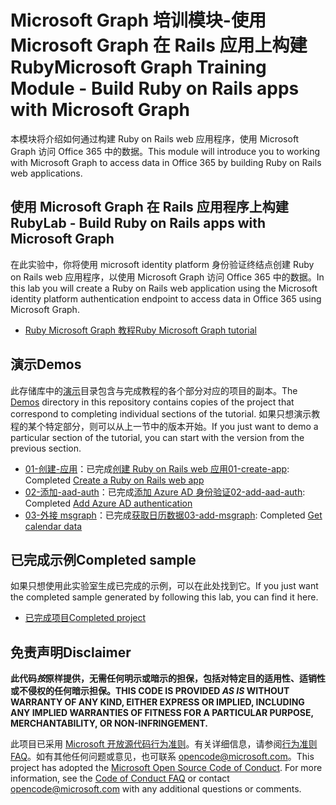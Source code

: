 # <a name="microsoft-graph-training-module---build-ruby-on-rails-apps-with-microsoft-graph"></a><span data-ttu-id="42035-101">Microsoft Graph 培训模块-使用 Microsoft Graph 在 Rails 应用上构建 Ruby</span><span class="sxs-lookup"><span data-stu-id="42035-101">Microsoft Graph Training Module - Build Ruby on Rails apps with Microsoft Graph</span></span>

<span data-ttu-id="42035-102">本模块将介绍如何通过构建 Ruby on Rails web 应用程序，使用 Microsoft Graph 访问 Office 365 中的数据。</span><span class="sxs-lookup"><span data-stu-id="42035-102">This module will introduce you to working with Microsoft Graph to access data in Office 365 by building Ruby on Rails web applications.</span></span>

## <a name="lab---build-ruby-on-rails-apps-with-microsoft-graph"></a><span data-ttu-id="42035-103">使用 Microsoft Graph 在 Rails 应用程序上构建 Ruby</span><span class="sxs-lookup"><span data-stu-id="42035-103">Lab - Build Ruby on Rails apps with Microsoft Graph</span></span>

<span data-ttu-id="42035-104">在此实验中，你将使用 microsoft identity platform 身份验证终结点创建 Ruby on Rails web 应用程序，以使用 Microsoft Graph 访问 Office 365 中的数据。</span><span class="sxs-lookup"><span data-stu-id="42035-104">In this lab you will create a Ruby on Rails web application using the Microsoft identity platform authentication endpoint to access data in Office 365 using Microsoft Graph.</span></span>

- [<span data-ttu-id="42035-105">Ruby Microsoft Graph 教程</span><span class="sxs-lookup"><span data-stu-id="42035-105">Ruby Microsoft Graph tutorial</span></span>](https://docs.microsoft.com/graph/training/ruby-tutorial)

## <a name="demos"></a><span data-ttu-id="42035-106">演示</span><span class="sxs-lookup"><span data-stu-id="42035-106">Demos</span></span>

<span data-ttu-id="42035-107">此存储库中的[演示](./Demos)目录包含与完成教程的各个部分对应的项目的副本。</span><span class="sxs-lookup"><span data-stu-id="42035-107">The [Demos](./Demos) directory in this repository contains copies of the project that correspond to completing individual sections of the tutorial.</span></span> <span data-ttu-id="42035-108">如果只想演示教程的某个特定部分，则可以从上一节中的版本开始。</span><span class="sxs-lookup"><span data-stu-id="42035-108">If you just want to demo a particular section of the tutorial, you can start with the version from the previous section.</span></span>

- <span data-ttu-id="42035-109">[01-创建-应用](Demos/01-create-app)：已完成[创建 Ruby on Rails web 应用](https://docs.microsoft.com/graph/training/ruby-tutorial?tutorial-step=1)</span><span class="sxs-lookup"><span data-stu-id="42035-109">[01-create-app](Demos/01-create-app): Completed [Create a Ruby on Rails web app](https://docs.microsoft.com/graph/training/ruby-tutorial?tutorial-step=1)</span></span>
- <span data-ttu-id="42035-110">[02-添加-aad-auth](Demos/02-add-aad-auth)：已完成[添加 Azure AD 身份验证](https://docs.microsoft.com/graph/training/ruby-tutorial?tutorial-step=3)</span><span class="sxs-lookup"><span data-stu-id="42035-110">[02-add-aad-auth](Demos/02-add-aad-auth): Completed [Add Azure AD authentication](https://docs.microsoft.com/graph/training/ruby-tutorial?tutorial-step=3)</span></span>
- <span data-ttu-id="42035-111">[03-外接 msgraph](Demos/03-add-msgraph)：已完成[获取日历数据](https://docs.microsoft.com/graph/training/ruby-tutorial?tutorial-step=4)</span><span class="sxs-lookup"><span data-stu-id="42035-111">[03-add-msgraph](Demos/03-add-msgraph): Completed [Get calendar data](https://docs.microsoft.com/graph/training/ruby-tutorial?tutorial-step=4)</span></span>

## <a name="completed-sample"></a><span data-ttu-id="42035-112">已完成示例</span><span class="sxs-lookup"><span data-stu-id="42035-112">Completed sample</span></span>

<span data-ttu-id="42035-113">如果只想使用此实验室生成已完成的示例，可以在此处找到它。</span><span class="sxs-lookup"><span data-stu-id="42035-113">If you just want the completed sample generated by following this lab, you can find it here.</span></span>

- [<span data-ttu-id="42035-114">已完成项目</span><span class="sxs-lookup"><span data-stu-id="42035-114">Completed project</span></span>](Demos/03-add-msgraph)

## <a name="disclaimer"></a><span data-ttu-id="42035-115">免责声明</span><span class="sxs-lookup"><span data-stu-id="42035-115">Disclaimer</span></span>

<span data-ttu-id="42035-116">**此代码*按*原样提供，无需任何明示或暗示的担保，包括对特定目的适用性、适销性或不侵权的任何暗示担保。**</span><span class="sxs-lookup"><span data-stu-id="42035-116">**THIS CODE IS PROVIDED *AS IS* WITHOUT WARRANTY OF ANY KIND, EITHER EXPRESS OR IMPLIED, INCLUDING ANY IMPLIED WARRANTIES OF FITNESS FOR A PARTICULAR PURPOSE, MERCHANTABILITY, OR NON-INFRINGEMENT.**</span></span>

<span data-ttu-id="42035-p102">此项目已采用 [Microsoft 开放源代码行为准则](https://opensource.microsoft.com/codeofconduct/)。有关详细信息，请参阅[行为准则 FAQ](https://opensource.microsoft.com/codeofconduct/faq/)。如有其他任何问题或意见，也可联系 [opencode@microsoft.com](mailto:opencode@microsoft.com)。</span><span class="sxs-lookup"><span data-stu-id="42035-p102">This project has adopted the [Microsoft Open Source Code of Conduct](https://opensource.microsoft.com/codeofconduct/). For more information, see the [Code of Conduct FAQ](https://opensource.microsoft.com/codeofconduct/faq/) or contact [opencode@microsoft.com](mailto:opencode@microsoft.com) with any additional questions or comments.</span></span>
